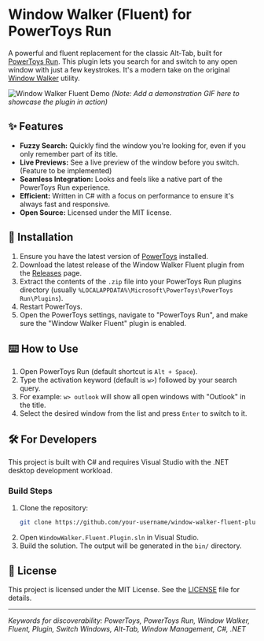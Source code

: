 # Window Walker (Fluent) for PowerToys Run

A powerful and fluent replacement for the classic Alt-Tab, built for [PowerToys Run](https://docs.microsoft.com/en-us/windows/powertoys/run). This plugin lets you search for and switch to any open window with just a few keystrokes. It's a modern take on the original [Window Walker](http://www.windowwalker.com/) utility.

![Window Walker Fluent Demo](https://raw.githubusercontent.com/user/repo/main/docs/demo.gif) 
*(Note: Add a demonstration GIF here to showcase the plugin in action)*

## ✨ Features

*   **Fuzzy Search:** Quickly find the window you're looking for, even if you only remember part of its title.
*   **Live Previews:** See a live preview of the window before you switch. (Feature to be implemented)
*   **Seamless Integration:** Looks and feels like a native part of the PowerToys Run experience.
*   **Efficient:** Written in C# with a focus on performance to ensure it's always fast and responsive.
*   **Open Source:** Licensed under the MIT license.

## 🚀 Installation

1.  Ensure you have the latest version of [PowerToys](https://github.com/microsoft/PowerToys/releases/latest) installed.
2.  Download the latest release of the Window Walker Fluent plugin from the [Releases](https://github.com/user/repo/releases) page.
3.  Extract the contents of the `.zip` file into your PowerToys Run plugins directory (usually `%LOCALAPPDATA%\Microsoft\PowerToys\PowerToys Run\Plugins`).
4.  Restart PowerToys.
5.  Open the PowerToys settings, navigate to "PowerToys Run", and make sure the "Window Walker Fluent" plugin is enabled.

## ⌨️ How to Use

1.  Open PowerToys Run (default shortcut is `Alt + Space`).
2.  Type the activation keyword (default is `w>`) followed by your search query.
3.  For example: `w> outlook` will show all open windows with "Outlook" in the title.
4.  Select the desired window from the list and press `Enter` to switch to it.

## 🛠️ For Developers

This project is built with C# and requires Visual Studio with the .NET desktop development workload.

### Build Steps

1.  Clone the repository:
    ```bash
    git clone https://github.com/your-username/window-walker-fluent-plugin.git
    ```
2.  Open `WindowWalker.Fluent.Plugin.sln` in Visual Studio.
3.  Build the solution. The output will be generated in the `bin/` directory.

## 📄 License

This project is licensed under the MIT License. See the [LICENSE](LICENSE) file for details.

---

*Keywords for discoverability: PowerToys, PowerToys Run, Window Walker, Fluent, Plugin, Switch Windows, Alt-Tab, Window Management, C#, .NET*
